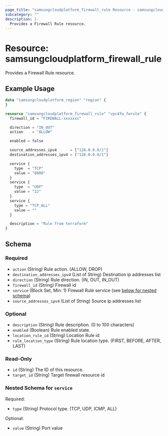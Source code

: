 ```yaml
---
page_title: "samsungcloudplatform_firewall_rule Resource - samsungcloudplatform"
subcategory: ""
description: |-
  Provides a Firewall Rule resource.
---
```


# Resource: samsungcloudplatform_firewall_rule

Provides a Firewall Rule resource.


## Example Usage

```terraform
data "samsungcloudplatform_region" "region" {
}

resource "samsungcloudplatform_firewall_rule" "vpc4fw_fwrule" {
  firewall_id = "FIREWALL-xxxxxxx"

  direction = "IN_OUT"
  action    = "ALLOW"

  enabled = false

  source_addresses_ipv4      = ["128.0.0.0/1"]
  destination_addresses_ipv4 = ["128.0.0.0/1"]

  service {
    type  = "TCP"
    value = "8080"
  }
  service {
    type  = "UDP"
    value = "22"
  }
  service {
    type = "TCP_ALL"
    value = ""
  }

  description = "Rule from terraform"
}
```

<!-- schema generated by tfplugindocs -->
## Schema

### Required

- `action` (String) Rule action. (ALLOW, DROP)
- `destination_addresses_ipv4` (List of String) Destination ip addresses list
- `direction` (String) Rule direction. (IN, OUT, IN_OUT)
- `firewall_id` (String) Firewall id
- `service` (Block Set, Min: 1) Firewall Rule service (see [below for nested schema](#nestedblock--service))
- `source_addresses_ipv4` (List of String) Source ip addresses list

### Optional

- `description` (String) Rule description. (0 to 100 characters)
- `enabled` (Boolean) Rule enabled state.
- `location_rule_id` (String) Location Rule id
- `rule_location_type` (String) Rule location type. (FIRST, BEFORE, AFTER, LAST)

### Read-Only

- `id` (String) The ID of this resource.
- `target_id` (String) Target firewall resource id

<a id="nestedblock--service"></a>
### Nested Schema for `service`

Required:

- `type` (String) Protocol type. (TCP, UDP, ICMP, ALL)

Optional:

- `value` (String) Port value


